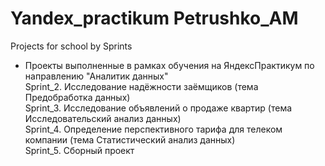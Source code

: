 # Yandex_practikum Petrushko_AM
Projects for school by Sprints
- Проекты выполненные в рамках обучения на ЯндексПрактикум по направлению "Аналитик данных"   
Sprint_2. Исследование надёжности заёмщиков (тема Предобработка данных)  
Sprint_3. Исследование объявлений о продаже квартир  (тема Исследовательский анализ данных)   
Sprint_4. Определение перспективного тарифа для телеком компании  (тема Статистический анализ данных)   
Sprint_5. Сборный проект
